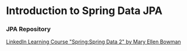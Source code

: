 # Introduction to Spring Data JPA
### JPA Repository

[LinkedIn Learning Course "Spring:Spring Data 2" by Mary Ellen Bowman](https://www.linkedin.com/learning/spring-spring-data)
